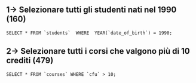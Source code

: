 ## 1-> Selezionare tutti gli studenti nati nel 1990 (160)
``
SELECT * FROM `students` 
WHERE 
YEAR(`date_of_birth`) = 1990;
``

## 2-> Selezionare tutti i corsi che valgono più di 10 crediti (479)
``
SELECT * FROM `courses` WHERE `cfu` > 10;
``

